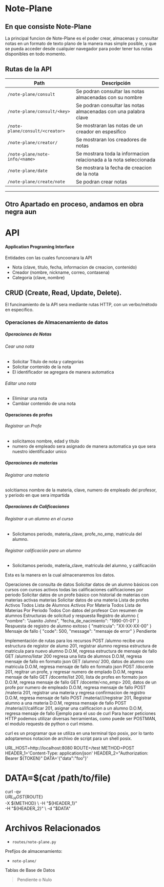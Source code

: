 # Note-Plane

## En que consiste Note-Plane
  La principal funcion de Note-Plane es el poder crear, almacenas y consultar notas en un formato de texto plano de la manera mas simple posible, y que se pueda acceder desde cualquier navegador para poder tener tus notas disponibles en todo momento.



## Rutas de la API

| Path                  | Descripción |
| --------------------- | ----------- |
| `/note-plane/consult`           | Se podran consultar las notas almacenadas con su nombre            |
| `/note-plane/consult/<key>`           | Se podran consultar las notas almacenadas con una palabra clave            |
| `/note-plane/consult/<creator>`       | Se mostraran las notas de un creador en espesifico           |
| `/note-plane/creator/`       | Se mostraran los creadores de notas           |
| `/note-plane/note-info/<name>`            | Se mostrara toda la informacion relacionada a la nota seleccionada            |
| `/note-plane/date`            | Se mostrara la fecha de creacion de la nota            |
| `/note-plane/create/note`            | Se podran crear notas            |

---
Otro Apartado en proceso, andamos en obra negra aun
---


# API
#### Application Programing Interface

Entidades con las cuales funcoonara la API

- Nota (clave, titulo, fecha, informacion de creacion, contenido)
- Creador (nombre, nickname, correo, contasena)
- Categoria (clave, nombre)

## CRUD (Create, Read, Update, Delete).

El funcinamiento de la API sera mediante rutas HTTP, con un verbo/método en especifico.

### Operaciones de Almacenamiento de datos
##### Operaciones de Notas
###### Cear una nota
  - Solicitar Titulo de nota y categorias
  - Solicitar contenido de la nota
  - El identificador se agregara de manera automatica
###### Editar una nota
  - Eliminar una nota
  - Cambiar contenido de una nota

#### Operaciones de profes
###### Registrar un Profe
  - solicitamos nombre, edad y titulo
  - numero de empleado sera asignado de manera automatica ya que sera nuestro identificador unico

##### Operaciones de materias
###### Registrar una materia
solcitiamos nombre de la materia, clave, numero de empleado del profesor, y periodo en que sera impartida

##### Operaciones de Calificaciones
###### Registrar a un alumno en el curso
- Solicitamos periodo, materia_clave, profe_no_emp, matricula del alumno.
###### Registrar calificación para un alumno
- Solicitamos periodo, materia_clave, matricula del alumno, y calificación


Esta es la manera en la cual almacenaremos los datos.

Operaciones de consulta de datos
Solicitar datos de un alumno
básicos
con cursos
con cursos activos
todas las calificaciones
calificaciones por periodo
Solicitar datos de un profe
básico
con historial de materias
con materias activas materias
Solicitar datos de una materia
Lista de profes
Activos
Todos
Lista de Alumnos
Activos
Por Materia
Todos
Lista de Materias
Por Periodo
Todos
Con datos del profesor
Con resumen de alumnos
Estructuras de solicitud y respuesta
Registro de alumno
{
    "nombre": "Juanito Johns",
    "fecha_de_nacimiento": "1990-01-01"
}
Respuesta de registro de alumno exitoso
{ "matricula": "XX-XX-XX-00" }
Mensaje de fallo
{
    "code": 500,
    "message": "mensaje de error"
}
Pendiente

Implementación de rutas para los recursos
POST /alumno
recibe una estructura de registor de alumo
201, registrar alumno regresa estructura de matricula para nuevo alumno
D.O.M, regresa estructura de mensaje de fallo
GET /alumno/listar
200 regresa una lista de alumnos
D.O.M, regresa mensaje de fallo en formato json
GET /alumno/<matricula>
200, datos de alumno con matricula
D.O.M, regresa mensaje de fallo en formato json
POST /docente
201, regitrar un profe, y regresar numero de emplado
D.O.M, regresa mensaje de fallo
GET /docente/list
200, lista de profes en formato json
D.O.M, regresa mensaje de fallo
GET /docente/<no_emp>
200, datos de un profe por numero de empleado
D.O.M, regresa mensaje de fallo
POST /materia
201, registrar una materia y regresa confirmacion de registro
D.O.M, regresa mensaje de fallo
POST /materia/<periodo>/<clave>/<matricula>/registrar
201, Registrar alumno a una materia
D.O.M, regresa mensaje de fallo
POST /materia/<periodo>/<clave>/<matricula>/calificar
201, asignar una calificacion a un alumno
D.O.M, regresa mensaje de fallo
Ejemplo para el uso de curl
Para hacer peticiones HTTP podemos utilizar diversas herramientas, como puede ser POSTMAN, el modulo requests de python o curl mismo.

curl es un programar que se utiliza en una terminal tipo posix, por lo tanto adoptaremos notacion de archivo de script para un shell posix.

URL_HOST=http://localhost:8080
ROUTE=/test
METHOD=POST
HEADER_1='Content-Type: application/json'
HEADER_2="Authorization: Bearer ${TOKEN}"
DATA='{"data":"foo"}'
# DATA=$(cat /path/to/file)

curl -qv \
    ${URL_HOST}${ROUTE} \
    -X ${METHOD} \
    -H "${HEADER_1}" \
    -H "${HEADER_2}" \
    -d "$DATA"

# Archivos Relacionados

 - `routes/note-plane.py`

Prefijos de almacenamiento:

 - `note-plane/`

Tablas de Base de Datos

> Pendiente o Nulo
